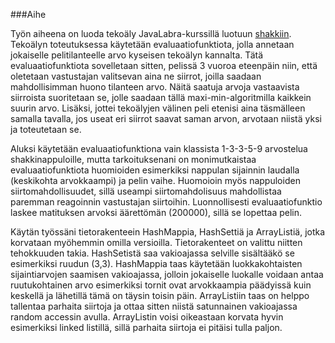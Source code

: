 ###Aihe

Työn aiheena on luoda tekoäly JavaLabra-kurssillä luotuun [shakkiin](https://github.com/salsam/Samin-shakki). Tekoälyn toteutuksessa käytetään evaluaatiofunktiota, jolla annetaan jokaiselle pelitilanteelle arvo kyseisen tekoälyn kannalta. Tätä evaluaatiofunktiota sovelletaan sitten, pelissä 3 vuoroa eteenpäin niin, että oletetaan vastustajan valitsevan aina ne siirrot, joilla saadaan mahdollisimman huono tilanteen arvo. Näitä saatuja arvoja vastaavista siirroista suoritetaan se, jolle saadaan tällä maxi-min-algoritmilla kaikkein suurin arvo. Lisäksi, jottei tekoälyjen välinen peli etenisi aina täsmälleen samalla tavalla, jos useat eri siirrot saavat saman arvon, arvotaan niistä yksi ja toteutetaan se.

Aluksi käytetään evaluaatiofunktiona vain klassista 1-3-3-5-9 arvostelua shakkinappuloille, mutta tarkoituksenani on monimutkaistaa evaluaatiofunktiota huomioiden esimerkiksi nappulan sijainnin laudalla (keskikohta arvokkaampi) ja pelin vaihe. Huomoioin myös nappuloiden siirtomahdollisuudet, sillä useampi siirtomahdolisuus mahdollistaa paremman reagoinnin vastustajan siirtoihin. Luonnollisesti evaluaatiofunktio laskee matituksen arvoksi äärettömän (200000), sillä se lopettaa pelin.

Käytän työssäni tietorakenteein HashMappia, HashSettiä ja ArrayListiä, jotka korvataan myöhemmin omilla versioilla. Tietorakenteet on valittu niitten tehokkuuden takia. HashSetistä saa vakioajassa selville sisältääkö se esimerkiksi ruudun (3,3). HashMappia taas käytetään luokkakohtaisten sijaintiarvojen saamisen vakioajassa, jolloin jokaiselle luokalle voidaan antaa ruutukohtainen arvo esimerkiksi tornit ovat arvokkaampia päädyissä kuin keskellä ja lähetillä tämä on täysin toisin päin. ArrayListiin taas on helppo tallentaa parhaita siirtoja ja ottaa sitten niistä satunnainen vakioajassa random accessin avulla. ArrayListin voisi oikeastaan korvata hyvin esimerkiksi linked listillä, sillä parhaita siirtoja ei pitäisi tulla paljon.
